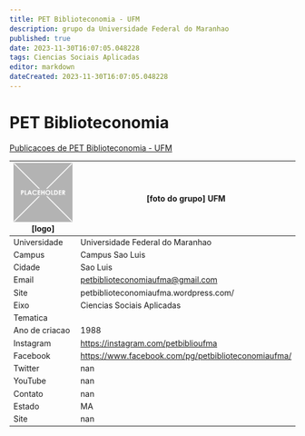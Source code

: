 ```yaml
---
title: PET Biblioteconomia - UFM
description: grupo da Universidade Federal do Maranhao
published: true
date: 2023-11-30T16:07:05.048228
tags: Ciencias Sociais Aplicadas
editor: markdown
dateCreated: 2023-11-30T16:07:05.048228
---
```


# PET Biblioteconomia

[Publicacoes de PET Biblioteconomia - UFM](/atividade/113PETBiblioteconomiaUFM/feed.md)

| ![placeholder.png](/placeholder.png) [logo] | [foto do grupo] UFM         |
| ------------------------------------------- | ------------------------------------------------- |
| Universidade                                | Universidade Federal do Maranhao      |
| Campus                                      | Campus Sao Luis            |
| Cidade                                      | Sao Luis             |
| Email                                       | petbiblioteconomiaufma@gmail.com             |
| Site                                        | petbiblioteconomiaufma.wordpress.com/              |
| Eixo                                        | Ciencias Sociais Aplicadas              |
| Tematica                                    |           |
| Ano de criacao                              | 1988        |
| Instagram                                   | https://instagram.com/petbiblioufma         |
| Facebook                                    | https://www.facebook.com/pg/petbiblioteconomiaufma/          |
| Twitter                                     | nan           |
| YouTube                                     | nan           |
| Contato                                     | nan         |
| Estado                                      |  MA            |
| Site                                        | nan |
